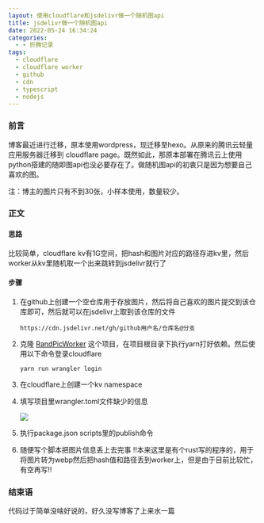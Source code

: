 ```yaml
---
layout: 使用cloudflare和jsdelivr做一个随机图api
title: jsdelivr做一个随机图api
date: 2022-05-24 16:34:24
categories:
  - - 折腾记录
tags: 
  - cloudflare
  - cloudflare worker
  - github
  - cdn
  - typescript
  - nodejs
---
```

### 前言

博客最近进行迁移，原本使用wordpress，现迁移至hexo。从原来的腾讯云轻量应用服务器迁移到 cloudflare page。既然如此，那原本部署在腾讯云上使用python搭建的随即图api也没必要存在了。做随机图api的初衷只是因为想要自己喜欢的图。

注：博主的图片只有不到30张，小样本使用，数量较少。

### 正文

#### 思路

比较简单，cloudflare kv有1G空间，把hash和图片对应的路径存进kv里，然后worker从kv里随机取一个出来跳转到jsdelivr就行了

#### 步骤

1. 在github上创建一个空仓库用于存放图片，然后将自己喜欢的图片提交到该仓库即可，然后就可以在jsdelivr上取到该仓库的文件

    ```console
    https://cdn.jsdelivr.net/gh/github用户名/仓库名@分支
    ```
  
2. 克隆 [RandPicWorker](https://github.com/Taoidle/RandPicWorker) 这个项目，在项目根目录下执行yarn打好依赖。然后使用以下命令登录cloudflare

    ```console
    yarn run wrangler login
    ```

3. 在cloudflare上创建一个kv namespace

4. 填写项目里wrangler.toml文件缺少的信息

   ![](https://cdn.jsdelivr.net/gh/taoidle/taoidle.github.io@master/assets/images/Snipaste_2022-05-25_22-30-06.png)

5. 执行package.json scripts里的publish命令

6. 随便写个脚本把图片信息丢上去完事 !!本来这里是有个rust写的程序的，用于将图片转为webp然后把hash值和路径丢到worker上，但是由于目前比较忙，有空再写!!

### 结束语

代码过于简单没啥好说的，好久没写博客了上来水一篇